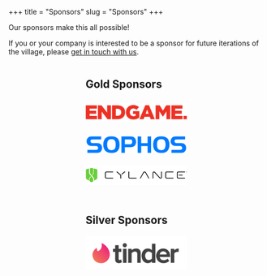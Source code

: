 +++
title = "Sponsors"
slug = "Sponsors"
+++

Our sponsors make this all possible! 

If you or your company is interested to be a sponsor for future iterations of the village, please [get in touch with us](mailto:sponsorship@aivillage.org).

<div style="display:table; margin:0 auto;">
	<h2>Gold Sponsors</h2>
	<div style="margin-top:25px;margin-bottom:25px;">
		<img src="images/endgame_logo.jpg" alt="endgame" style="width: 200px;"/>
	</div>
	<div style="margin-bottom:20px;">
		<img src="images/sophos_logo.png" alt="sophos" style="width: 200px;"/>
	</div>
	<div style="margin-bottom:25px;">
		<img src="images/cylance_logo.png" alt="cylance" style="width: 200px;"/>
	</div>
</div>

<div style="display:table; margin:0 auto;">
	<h2>Silver Sponsors</h2>
	<div>
		<img src="images/tinder_logo.png" alt="tinder" style="width: 200px;"/>
	</div>
</div>